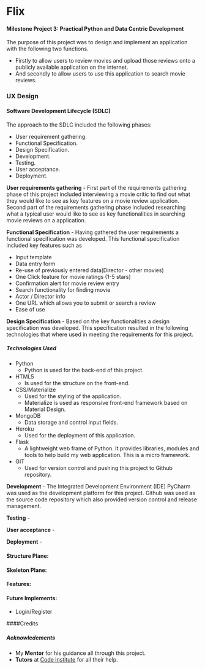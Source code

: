 # Flix
#### Milestone Project 3: Practical Python and Data Centric Development
The purpose of this project was to design and implement an application with the following two functions. 
* Firstly to allow users to review movies and upload those reviews onto a publicly available application on the internet.
* And secondly to allow users to use this application to search movie reviews.

 
### UX Design

#### Software Development Lifecycle (SDLC)
The approach to the SDLC included the following phases:
* User requirement gathering.
* Functional Specification.
* Design Specification.
* Development.
* Testing.
* User acceptance.
* Deployment.

**User requirements gathering** - First part of the requirements gathering phase of this project included interviewing a movie critic
to find out what they would like to see as key features on a movie review application. Second part of the requirements gathering 
phase included researching what a typical user would like to see as key functionalities in searching movie reviews on a 
application.

**Functional Specification** - Having gathered the user requirements a functional specification was developed.
This functional specification included key features such as 
* Input template
* Data entry form
* Re-use of previously entered data(Director - other movies)
* One Click feature for movie ratings (1-5 stars)
* Confirmation alert for movie review entry
* Search functionality for finding movie
* Actor / Director info
* One URL which allows you to submit or search a review
* Ease of use
 

**Design Specification** - Based on the key functionalities a design specification
was developed. This specification resulted in the following technologies that where used 
in meeting the requirements for this project.  
##### Technologies Used
* Python
  * Python is used for the back-end of this project.  
* HTML5
  * Is used for the structure on the front-end.
* CSS/Materialize
  * Used for the styling of the application.
  * Materialize is used as responsive front-end framework based on Material Design.
* MongoDB
  * Data storage and control input fields.
* Heroku
  * Used for the deployment of this application.
* Flask
  * A lightweight web frame of Python. It provides libraries, modules and tools to help build my web application. This is a micro framework.
* GIT
  * Used for version control and pushing this project to Github repository.

**Development** - The Integrated Development Environment (IDE) PyCharm was used as the development platform for this project.
Github was used as the source code repository which also provided version control and release management.    
 
**Testing** -
 
**User acceptance** - 
 
**Deployment** - 
#### Structure Plane:

#### Skeleton Plane:

#### Features:

#### Future Implements:
* Login/Register 

####Credits

##### Acknowledements
* My **Mentor** for his guidance all through this project.
* **Tutors** at [Code Institute]() for all their help.